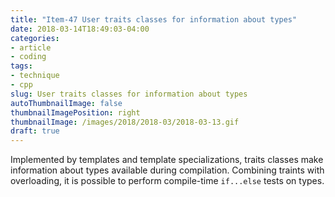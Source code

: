 ```yaml
---
title: "Item-47 User traits classes for information about types"
date: 2018-03-14T18:49:03-04:00
categories:
- article
- coding
tags:
- technique
- cpp
slug: User traits classes for information about types
autoThumbnailImage: false
thumbnailImagePosition: right
thumbnailImage: /images/2018/2018-03/2018-03-13.gif
draft: true
---
```


Implemented by templates and template specializations, traits classes make information about types available during compilation. Combining traints with overloading, it is possible to perform compile-time `if...else` tests on types.
<!--more-->